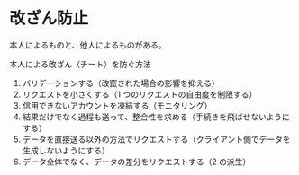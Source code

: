 # 改ざん防止

本人によるものと、他人によるものがある。

本人による改ざん（チート）を防ぐ方法

1. バリデーションする（改竄された場合の影響を抑える）
2. リクエストを小さくする（1 つのリクエストの自由度を制限する）
3. 信用できないアカウントを凍結する（モニタリング）
4. 結果だけでなく過程も送って、整合性を求める（手続きを飛ばせないようにする）
5. データを直接送る以外の方法でリクエストする（クライアント側でデータを生成しないようにする）
6. データ全体でなく、データの差分をリクエストする（2 の派生）
